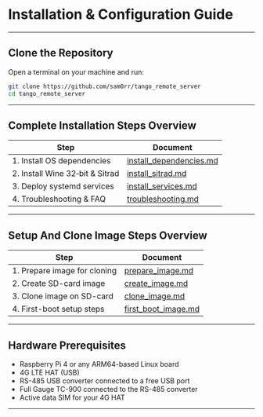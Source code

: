 
# Installation & Configuration Guide

---

## Clone the Repository

Open a terminal on your machine and run:

```bash
git clone https://github.com/sam0rr/tango_remote_server
cd tango_remote_server
```

---

## Complete Installation Steps Overview

| Step                            | Document                                                                                   |
| ------------------------------- | -------------------------------------------------------------------------------------------|
| 1. Install OS dependencies      | [install\_dependencies.md](/docs/components/complete_installation/install_dependencies.md) |
| 2. Install Wine 32‑bit & Sitrad | [install\_sitrad.md](/docs/components/complete_installation/install_sitrad.md)             |
| 3. Deploy systemd services      | [install\_services.md](/docs/components/complete_installation/install_services.md)         |
| 4. Troubleshooting & FAQ        | [troubleshooting.md](/docs/components/complete_installation/troubleshooting.md)            |

---

## Setup And Clone Image Steps Overview

| Step                           | Document                                                                  |
| ------------------------------ | --------------------------------------------------------------------------|
| 1. Prepare image for cloning   | [prepare\_image.md](/docs/components/setup_image/prepare_image.md)        |
| 2. Create SD-card image        | [create\_image.md](/docs/components/setup_image/create_image.md)          |
| 3. Clone image on SD-card      | [clone\_image.md](/docs/components/setup_image/clone_image.md)            |
| 4. First-boot setup steps      | [first\_boot\_image.md](/docs/components/setup_image/first_boot_image.md) |

---

## Hardware Prerequisites

* Raspberry Pi 4 or any ARM64-based Linux board
* 4G LTE HAT (USB)
* RS-485 USB converter connected to a free USB port
* Full Gauge TC-900 connected to the RS-485 converter
* Active data SIM for your 4G HAT

---
